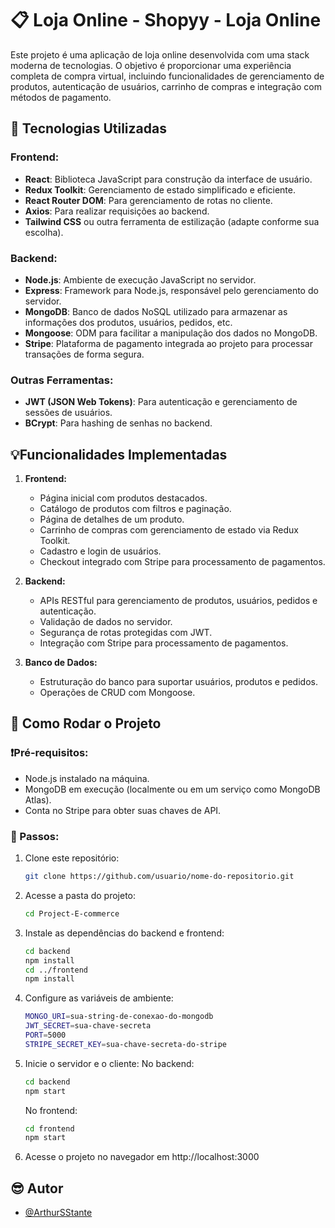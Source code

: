 # 📋 Loja Online - Shopyy - Loja Online

Este projeto é uma aplicação de loja online desenvolvida com uma stack moderna de tecnologias. O objetivo é proporcionar uma experiência completa de compra virtual, incluindo funcionalidades de gerenciamento de produtos, autenticação de usuários, carrinho de compras e integração com métodos de pagamento.

## 📌 Tecnologias Utilizadas

### Frontend:
- **React**: Biblioteca JavaScript para construção da interface de usuário.
- **Redux Toolkit**: Gerenciamento de estado simplificado e eficiente.
- **React Router DOM**: Para gerenciamento de rotas no cliente.
- **Axios**: Para realizar requisições ao backend.
- **Tailwind CSS** ou outra ferramenta de estilização (adapte conforme sua escolha).

### Backend:
- **Node.js**: Ambiente de execução JavaScript no servidor.
- **Express**: Framework para Node.js, responsável pelo gerenciamento do servidor.
- **MongoDB**: Banco de dados NoSQL utilizado para armazenar as informações dos produtos, usuários, pedidos, etc.
- **Mongoose**: ODM para facilitar a manipulação dos dados no MongoDB.
- **Stripe**: Plataforma de pagamento integrada ao projeto para processar transações de forma segura.

### Outras Ferramentas:
- **JWT (JSON Web Tokens)**: Para autenticação e gerenciamento de sessões de usuários.
- **BCrypt**: Para hashing de senhas no backend.

## 💡Funcionalidades Implementadas

1. **Frontend:**
   - Página inicial com produtos destacados.
   - Catálogo de produtos com filtros e paginação.
   - Página de detalhes de um produto.
   - Carrinho de compras com gerenciamento de estado via Redux Toolkit.
   - Cadastro e login de usuários.
   - Checkout integrado com Stripe para processamento de pagamentos.

2. **Backend:**
   - APIs RESTful para gerenciamento de produtos, usuários, pedidos e autenticação.
   - Validação de dados no servidor.
   - Segurança de rotas protegidas com JWT.
   - Integração com Stripe para processamento de pagamentos.

3. **Banco de Dados:**
   - Estruturação do banco para suportar usuários, produtos e pedidos.
   - Operações de CRUD com Mongoose.

## 🤔 Como Rodar o Projeto

### ❗Pré-requisitos:
- Node.js instalado na máquina.
- MongoDB em execução (localmente ou em um serviço como MongoDB Atlas).
- Conta no Stripe para obter suas chaves de API.

### 🎊 Passos:
1. Clone este repositório:
   ```bash
   git clone https://github.com/usuario/nome-do-repositorio.git
   
   ```
2. Acesse a pasta do projeto:
   ```bash
   cd Project-E-commerce
   ```
3. Instale as dependências do backend e frontend:
   ```bash
   cd backend
   npm install
   cd ../frontend
   npm install
   ```
4. Configure as variáveis de ambiente:
   ```bash
   MONGO_URI=sua-string-de-conexao-do-mongodb
   JWT_SECRET=sua-chave-secreta
   PORT=5000
   STRIPE_SECRET_KEY=sua-chave-secreta-do-stripe
   ```
5. Inicie o servidor e o cliente:
   No backend:
   ```bash
   cd backend
   npm start
   ```
   No frontend:
   ``` bash
   cd frontend
   npm start
   ```
6. Acesse o projeto no navegador em http://localhost:3000

## 😎 Autor

- [@ArthurSStante]([https://github.com/ArthurSStante](https://avatars.githubusercontent.com/u/106411734?v=4&size=64))
